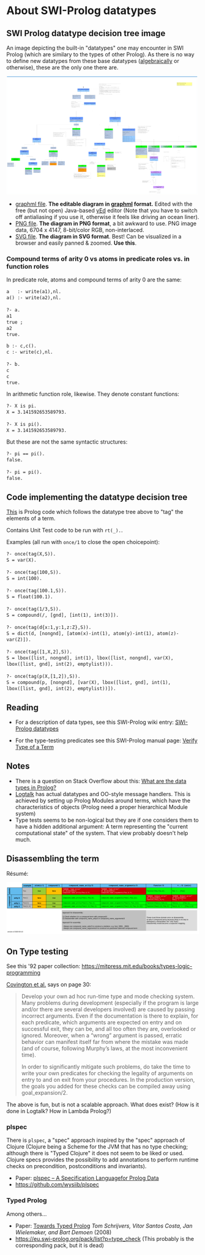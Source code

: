 # About SWI-Prolog datatypes

## SWI Prolog datatype decision tree image

An image depicting the built-in "datatypes" one may encounter in SWI Prolog (which are 
similary to the types of other Prolog). As there is no way to define new datatypes from these
base datatypes ([algebraically](https://en.wikipedia.org/wiki/Algebraic_data_type) or
otherwise), these are the only one there are.

![screenshot](swi_prolog_type_tree/swi_prolog_type_tree_mini.png)

- [graphml file](swi_prolog_type_tree/swi_prolog_type_tree.graphml). **The editable diagram
  in [graphml](http://graphml.graphdrawing.org/) format.** 
  Edited with the free (but not open) Java-based [yEd](https://www.yworks.com/products/yed) editor
  (Note that you have to switch off antialiasing if you use it, otherwise it feels like driving
   an ocean liner).
- [PNG file](swi_prolog_type_tree/swi_prolog_type_tree.png). **The diagram in PNG format**, a bit
  awkward to use. PNG image data, 6704 x 4147, 8-bit/color RGB, non-interlaced.
- [SVG file](swi_prolog_type_tree/swi_prolog_type_tree.svg). **The diagram in SVG format**. Best! 
  Can be visualized in a browser and easily panned & zoomed. **Use this**.

### Compound terms of arity 0 vs atoms in predicate roles vs. in function roles

In predicate role, atoms and compound terms of arity 0 are the same:

```
a   :- write(a1),nl.
a() :- write(a2),nl.

?- a.
a1
true ;
a2
true.
```

```
b :- c,c().
c :- write(c),nl.

?- b.
c
c
true.
```

In arithmetic function role, likewise. They denote constant functions:

```
?- X is pi.
X = 3.141592653589793.

?- X is pi().
X = 3.141592653589793.
```

But these are not the same syntactic structures:

```
?- pi == pi().
false.

?- pi = pi().
false.
```

## Code implementing the datatype decision tree

[This](code/tagging.pl) is Prolog code which follows the datatype tree above to "tag" the elements of a term.

Contains Unit Test code to be run with `rt(_).`.

Examples (all run with `once/1` to close the open choicepoint):

```logtalk
?- once(tag(X,S)).
S = var(X).

?- once(tag(100,S)).
S = int(100).

?- once(tag(100.1,S)).
S = float(100.1).

?- once(tag(1/3,S)).
S = compound(/, [gnd], [int(1), int(3)]).

?- once(tag(d{x:1,y:1,z:Z},S)).
S = dict(d, [nongnd], [atom(x)-int(1), atom(y)-int(1), atom(z)-var(Z)]).

?- once(tag([1,X,2],S)).
S = lbox([list, nongnd], int(1), lbox([list, nongnd], var(X), lbox([list, gnd], int(2), emptylist))).

?- once(tag(p(X,[1,2]),S)).
S = compound(p, [nongnd], [var(X), lbox([list, gnd], int(1), lbox([list, gnd], int(2), emptylist))]).
```

## Reading

- For a description of data types, see this SWI-Prolog wiki entry:
  [SWI-Prolog datatypes](https://eu.swi-prolog.org/datatypes.txt)

- For the type-testing predicates see this SWI-Prolog manual page:
  [Verify Type of a Term](https://eu.swi-prolog.org/pldoc/man?section=typetest)

## Notes

- There is a question on Stack Overflow about this: [What are the data types in Prolog?](https://stackoverflow.com/questions/12038009/what-are-the-data-types-in-prolog)
- [Logtalk](https://logtalk.org/) has actual datatypes and OO-style message handlers. This is achieved by setting up Prolog Modules around terms, which have the characteristics of objects (Prolog need a proper hierarchical Module system)
- Type tests seems to be non-logical but they are if one considers them to have a hidden additional argument: A term representing the "current computational state" of the system. That view probably doesn't help much.

## Disassembling the term

Résumé:

![Disassembling Terms](disassembling_terms/disassembling_terms.png)

## On Type testing

See this '92 paper collection: https://mitpress.mit.edu/books/types-logic-programming

[Covington et al.](https://arxiv.org/abs/0911.2899) says on page 30:

> Develop your own ad hoc run-time type and mode checking system. Many problems during development (especially if the program is large and/or there are several developers involved) are caused by passing incorrect arguments. Even if the documentation is there to explain, for each predicate, which arguments are expected on entry and on successful exit, they can be, and all too often they are, overlooked or ignored. Moreover, when a “wrong” argument is passed, erratic behavior can manifest itself far from where the mistake was made (and of course, following Murphy’s laws, at the most inconvenient time).
>
> In order to significantly mitigate such problems, do take the time to write your own predicates for checking the legality of arguments on entry to and on exit from your procedures. In the production version, the goals you added for these checks can be compiled away using goal_expansion/2.

The above is fun, but is not a scalable approach. What does exist? (How is it done in Logtalk? How in Lambda Prolog?)

### plspec

There is `plspec`, a "spec" approach inspired by the "spec" approach of Clojure (Clojure being a Scheme for the JVM that
has no type checking; although there is "Typed Clojure" it does not seem to be liked or used. Clojure specs provides the possibility to add annotations to perform runtime checks on precondition, postconditions and invariants). 

- Paper: [plspec – A Specification Languagefor Prolog Data](https://www3.hhu.de/stups/downloads/pdf/plspec.pdf)
- https://github.com/wysiib/plspec

### Typed Prolog

Among others...

- Paper: [Towards Typed Prolog](https://citeseerx.ist.psu.edu/viewdoc/summary?doi=10.1.1.456.7365) _Tom Schrijvers, Vitor Santos Costa, Jan Wielemaker, and Bart Demoen_ (2008)
- https://eu.swi-prolog.org/pack/list?p=type_check (This probably is the corresponding pack, but it is dead) 

